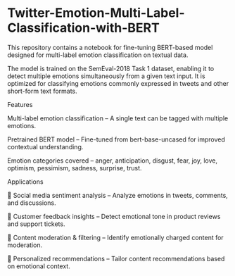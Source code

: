 # Twitter-Emotion-Multi-Label-Classification-with-BERT

This repository contains a notebook for  fine-tuning BERT-based model designed for multi-label emotion classification on textual data.

The model is trained on the SemEval-2018 Task 1 dataset, enabling it to detect multiple emotions simultaneously from a given text input. It is optimized for classifying emotions commonly expressed in tweets and other short-form text formats.

Features

Multi-label emotion classification – A single text can be tagged with multiple emotions.

Pretrained BERT model – Fine-tuned from bert-base-uncased for improved contextual understanding.

Emotion categories covered – anger, anticipation, disgust, fear, joy, love, optimism, pessimism, sadness, surprise, trust.

Applications

🔹 Social media sentiment analysis – Analyze emotions in tweets, comments, and discussions.

🔹 Customer feedback insights – Detect emotional tone in product reviews and support tickets.

🔹 Content moderation & filtering – Identify emotionally charged content for moderation.

🔹 Personalized recommendations – Tailor content recommendations based on emotional context.




